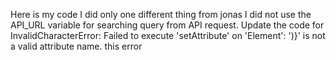 Here is  my code I did only one different thing from jonas I did not use the API_URL variable for searching query from API request.
Update the code for InvalidCharacterError: Failed to execute 'setAttribute' on 'Element': ')}' is not a valid attribute name. this error
